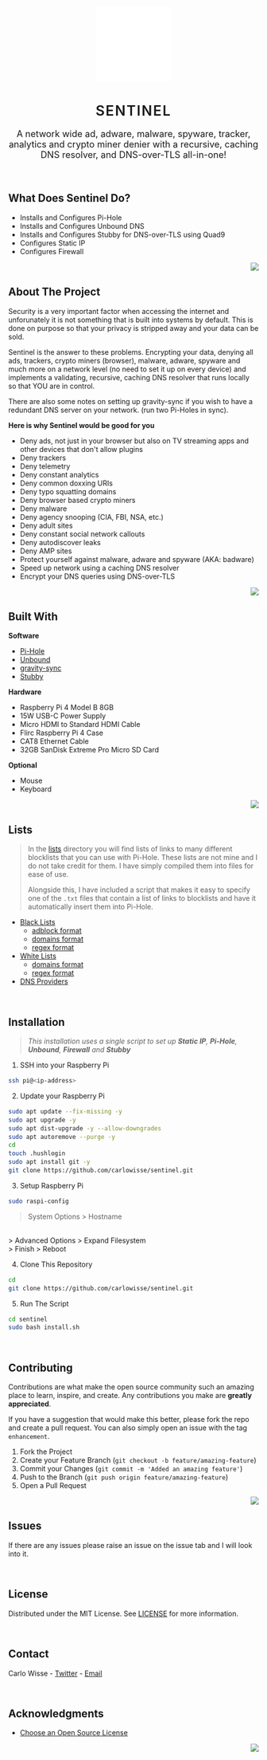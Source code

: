<div id="top"></div>

<!-- PROJECT LOGO -->
<div align="center">
  <img src="./assets/logos/svg/sentinelCore_dark.svg" alt="Logo" width="150" height="150">

  <h1 style="text-align: center; font-weight: 600; letter-spacing: 2px; border-bottom: none;">SENTINEL</h1>

  <p style="text-align: center; font-size: 18px;">
    A network wide ad, adware, malware, spyware, tracker, analytics and crypto miner denier with a recursive, caching DNS resolver, and DNS-over-TLS all-in-one!
  </p>
</div>

<br>

## What Does Sentinel Do?
* Installs and Configures Pi-Hole
* Installs and Configures Unbound DNS
* Installs and Configures Stubby for DNS-over-TLS using Quad9
* Configures Static IP
* Configures Firewall

<a href="#top"><img align="right" src="https://img.shields.io/badge/back%20to%20top-&#8593;-blue?style=for-the-badge"></a>

<br>

## About The Project
Security is a very important factor when accessing the internet and unforunately it is not something that is built into systems by default. This is done on purpose so that your privacy is stripped away and your data can be sold.

Sentinel is the answer to these problems. Encrypting your data, denying all ads, trackers, crypto miners (browser), malware, adware, spyware and much more on a network level (no need to set it up on every device) and implements a validating, recursive, caching DNS resolver that runs locally so that YOU are in control.

There are also some notes on setting up gravity-sync if you wish to have a redundant DNS server on your network. (run two Pi-Holes in sync).

**Here is why Sentinel would be good for you**
* Deny ads, not just in your browser but also on TV streaming apps and other devices that don't allow plugins
* Deny trackers
* Deny telemetry
* Deny constant analytics
* Deny common doxxing URIs
* Deny typo squatting domains
* Deny browser based crypto miners
* Deny malware
* Deny agency snooping (CIA, FBI, NSA, etc.)
* Deny adult sites
* Deny constant social network callouts
* Deny autodiscover leaks
* Deny AMP sites
* Protect yourself against malware, adware and spyware (AKA: badware)
* Speed up network using a caching DNS resolver
* Encrypt your DNS queries using DNS-over-TLS

<a href="#top"><img align="right" src="https://img.shields.io/badge/back%20to%20top-&#8593;-blue?style=for-the-badge"></a>

<br>

## Built With
**Software**
* [Pi-Hole](https://github.com/pi-hole)
* [Unbound](https://github.com/NLnetLabs/unbound)
* [gravity-sync](https://github.com/vmstan/gravity-sync)
* [Stubby](https://github.com/getdnsapi/stubby)

**Hardware**
* Raspberry Pi 4 Model B 8GB
* 15W USB-C Power Supply
* Micro HDMI to Standard HDMI Cable
* Flirc Raspberry Pi 4 Case
* CAT8 Ethernet Cable
* 32GB SanDisk Extreme Pro Micro SD Card

**Optional**
* Mouse
* Keyboard

<a href="#top"><img align="right" src="https://img.shields.io/badge/back%20to%20top-&#8593;-blue?style=for-the-badge"></a>

<br>

## Lists
> In the [lists](./lists/) directory you will find lists of links to many different blocklists that you can use with Pi-Hole. These lists are not mine and I do not take credit for them. I have simply compiled them into files for ease of use.
>
> Alongside this, I have included a script that makes it easy to specify one of the `.txt` files that contain a list of links to blocklists and have it automatically insert them into Pi-Hole.

* [Black Lists](./lists/black)
  * [adblock format](./lists/black/adblocks)
  * [domains format](./lists/black/domains)
  * [regex format](./lists/black/regexes)
* [White Lists](./lists/white)
  * [domains format](./lists/white/domains)
  * [regex format](./lists/white/regexes)
* [DNS Providers](./lists/dns-providers.md)

<br>

## Installation
> _This installation uses a single script to set up **Static IP**, **Pi-Hole**, **Unbound**, **Firewall** and **Stubby**_

1. SSH into your Raspberry Pi
```sh
ssh pi@<ip-address>
```

2. Update your Raspberry Pi
```sh
sudo apt update --fix-missing -y
sudo apt upgrade -y
sudo apt dist-upgrade -y --allow-downgrades
sudo apt autoremove --purge -y
cd
touch .hushlogin
sudo apt install git -y
git clone https://github.com/carlowisse/sentinel.git
```

3. Setup Raspberry Pi
```sh
sudo raspi-config
```
> System Options > Hostname
<br>
> Advanced Options > Expand Filesystem
<br>
> Finish > Reboot

4. Clone This Repository
```sh
cd
git clone https://github.com/carlowisse/sentinel.git
```

5. Run The Script
```sh
cd sentinel
sudo bash install.sh
```

<br>

## Contributing
Contributions are what make the open source community such an amazing place to learn, inspire, and create. Any contributions you make are **greatly appreciated**.

If you have a suggestion that would make this better, please fork the repo and create a pull request. You can also simply open an issue with the tag `enhancement`.

1. Fork the Project
2. Create your Feature Branch (`git checkout -b feature/amazing-feature`)
3. Commit your Changes (`git commit -m 'Added an amazing feature'`)
4. Push to the Branch (`git push origin feature/amazing-feature`)
5. Open a Pull Request

<a href="#top"><img align="right" src="https://img.shields.io/badge/back%20to%20top-&#8593;-blue?style=for-the-badge"></a>

<br>

## Issues
If there are any issues please raise an issue on the issue tab and I will look into it.

<br>

## License
Distributed under the MIT License. See [LICENSE](LICENSE.txt) for more information.

<br>

## Contact
Carlo Wisse - [Twitter](https://twitter.com/carlowisse) - [Email](mailto:contact@carlowisse.com)

<br>

## Acknowledgments
* [Choose an Open Source License](https://choosealicense.com)

<a href="#top"><img align="right" src="https://img.shields.io/badge/back%20to%20top-&#8593;-blue?style=for-the-badge"></a>
